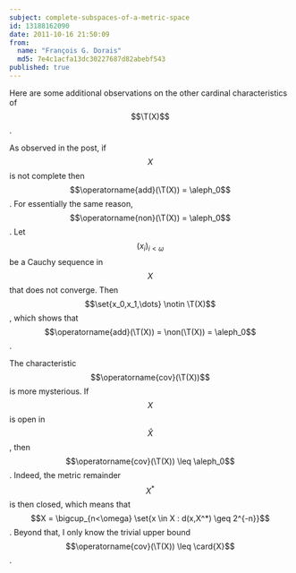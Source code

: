 ```yaml
---
subject: complete-subspaces-of-a-metric-space
id: 13188162090
date: 2011-10-16 21:50:09
from:
  name: "François G. Dorais"
  md5: 7e4c1acfa13dc30227687d82abebf543
published: true
---
```

Here are some additional observations on the other cardinal characteristics of $$\T(X)$$. 

As observed in the post, if $$X$$ is not complete then $$\operatorname{add}(\T(X)) = \aleph_0$$. For essentially the same reason, $$\operatorname{non}(\T(X)) = \aleph_0$$. Let $$(x_i)_{i<\omega}$$ be a Cauchy sequence in $$X$$ that does not converge. Then $$\set{x_0,x_1,\dots} \notin \T(X)$$, which shows that $$\operatorname{add}(\T(X)) = \non(\T(X)) = \aleph_0$$. 

The characteristic $$\operatorname{cov}(\T(X))$$ is more mysterious. If $$X$$ is open in $$\widehat{X}$$, then $$\operatorname{cov}(\T(X)) \leq \aleph_0$$. Indeed, the metric remainder $$X^*$$ is then closed, which means that $$X = \bigcup_{n<\omega} \set{x \in X : d(x,X^*) \geq 2^{-n}}$$. Beyond that, I only know the trivial upper bound $$\operatorname{cov}(\T(X)) \leq \card{X}$$.
